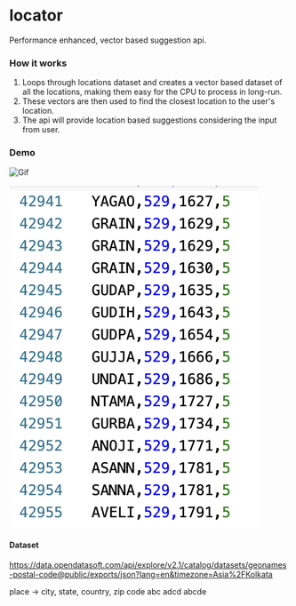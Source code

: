 # locator

Performance enhanced, vector based suggestion api.

### How it works
1. Loops through locations dataset and creates a vector based dataset of all the locations, making them easy for the CPU to process in long-run.
2. These vectors are then used to find the closest location to the user's location.
3. The api will provide location based suggestions considering the input from user.

### Demo
![Gif](./art/golocator.gif)

![vector based dataset](./art/vector_dataset.png)


#### Dataset
https://data.opendatasoft.com/api/explore/v2.1/catalog/datasets/geonames-postal-code@public/exports/json?lang=en&timezone=Asia%2FKolkata


place -> city, state, country, zip code
abc
adcd 
abcde 
